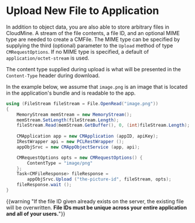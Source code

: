 # Upload New File to Application

In addition to object data, you are also able to store arbitrary files in CloudMine. A stream of the file contents, a file ID, and an optional MIME type are needed to create a CMFile. The MIME type can be specified by supplying the third (optional) parameter to the `Upload` method of type `CMRequestOptions`. If no MIME type is specified, a default of `application/octet-stream` is used.

The content type supplied during upload is what will be presented in the `Content-Type` header during download.

In the example below, we assume that `image.png` is an image that is located in the application's bundle and is readable to the app.

```csharp
using (FileStream fileStream = File.OpenRead("image.png"))
{
    MemoryStream memStream = new MemoryStream();
    memStream.SetLength(fileStream.Length);
    fileStream.Read(memStream.GetBuffer(), 0, (int)fileStream.Length);
    
    CMApplication app = new CMApplication (appID, apiKey);
    IRestWrapper api = new PCLRestWrapper ();
    appObjSrvc = new CMAppObjectService (app, api);

    CMRequestOptions opts = new CMRequestOptions() {
        ContentType = "image/png"
    };
    Task<CMFileResponse> fileResponse = 
        appObjSrvc.Upload ("the-picture-id", fileStream, opts);
    fileResponse.wait ();
}
```

{{warning "If the file ID given already exists on the server, the existing file will be overwritten. **File IDs must be unique across your entire application and all of your users.**"}}
